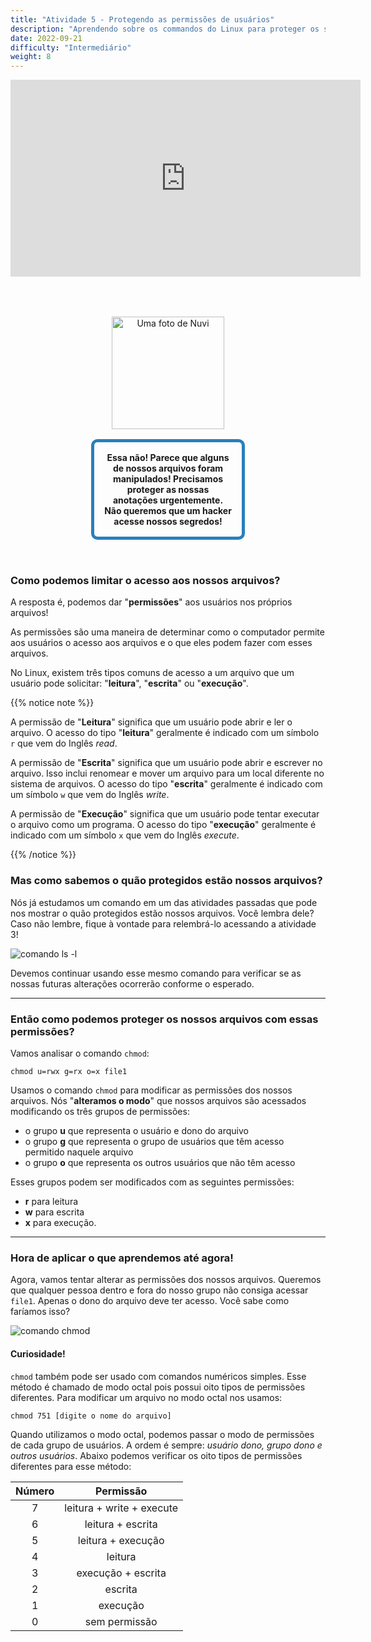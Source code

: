 ```yaml
---
title: "Atividade 5 - Protegendo as permissões de usuários"
description: "Aprendendo sobre os commandos do Linux para proteger os seus arquivos"
date: 2022-09-21
difficulty: "Intermediário"
weight: 8
---
```


<iframe style="display: block; margin: auto;" width="560" height="315" src="https://www.youtube.com/embed/D5Y6LH0mBi0" alt="Um vídeo do YouTube sobre a atividade 5" frameborder="0" allow="accelerometer; autoplay; clipboard-write; encrypted-media; gyroscope; picture-in-picture" allowfullscreen></iframe>

<div style="margin: 1rem;padding: 2rem 2rem;text-align: center;">
    <div style="display: inline-block;padding: 1rem 1rem;vertical-align: middle;">
        <img src="../images/nuvi.PNG?" alt="Uma foto de Nuvi" width="180" height="180" />
    </div>
    <div style="display: inline-block;padding: 1rem 1rem;vertical-align: middle;width:50%;border:5px solid #2980b9;border-radius:10px;font-weight: bold;">
        Essa não! Parece que alguns de nossos arquivos foram manipulados! Precisamos proteger as nossas anotações urgentemente. Não queremos que um hacker acesse nossos segredos!
    </div>
</div>

### Como podemos limitar o acesso aos nossos arquivos?

A resposta é, podemos dar "**permissões**" aos usuários nos próprios arquivos!

As permissões são uma maneira de determinar como o computador permite aos usuários o acesso aos arquivos e o que eles podem fazer com esses arquivos.

No Linux, existem três tipos comuns de acesso a um arquivo que um usuário pode solicitar: "**leitura**", "**escrita**" ou "**execução**".

{{% notice note %}}

A permissão de "**Leitura**" significa que um usuário pode abrir e ler o arquivo. O acesso do tipo "**leitura**" geralmente é indicado com um símbolo `r` que vem do Inglês _read_.

A permissão de "**Escrita**" significa que um usuário pode abrir e escrever no arquivo.
Isso inclui renomear e mover um arquivo para um local diferente no sistema de arquivos. O acesso do tipo "**escrita**" geralmente é indicado com um símbolo `w` que vem do Inglês _write_.

A permissão de "**Execução**" significa que um usuário pode tentar executar o arquivo como um programa. O acesso do tipo "**execução**" geralmente é indicado com um símbolo `x` que vem do Inglês _execute_.

{{% /notice %}}

### Mas como sabemos o quão protegidos estão nossos arquivos?

Nós já estudamos um comando em um das atividades passadas que pode nos mostrar o quão protegidos estão nossos arquivos.
Você lembra dele? Caso não lembre, fique à vontade para relembrá-lo acessando a atividade 3!

![comando ls -l](../images/Act5.1.png?classes=border,shadow)

Devemos continuar usando esse mesmo comando para verificar se as nossas futuras alterações ocorrerão conforme o esperado.

---

### Então como podemos proteger os nossos arquivos com essas permissões?

Vamos analisar o comando `chmod`:

```
chmod u=rwx g=rx o=x file1
```

Usamos o comando `chmod` para modificar as permissões dos nossos arquivos. Nós "**alteramos o modo**" que nossos arquivos são acessados modificando os três grupos de permissões:

- o grupo <b>u</b> que representa o usuário e dono do arquivo
- o grupo <b>g</b> que representa o grupo de usuários que têm acesso permitido naquele arquivo
- o grupo <b>o</b> que representa os outros usuários que não têm acesso

Esses grupos podem ser modificados com as seguintes permissões:

- <b>r</b> para leitura
- <b>w</b> para escrita
- <b>x</b> para execução.

---

### Hora de aplicar o que aprendemos até agora!

Agora, vamos tentar alterar as permissões dos nossos arquivos. Queremos que qualquer pessoa dentro e fora do nosso grupo não consiga acessar `file1`. Apenas o dono do arquivo deve ter acesso. Você sabe como faríamos isso?

![comando chmod](../images/Act5.2.png?classes=border,shadow)

#### Curiosidade!

`chmod` também pode ser usado com comandos numéricos simples. Esse método é chamado de modo octal pois possui oito tipos de permissões diferentes.
Para modificar um arquivo no modo octal nos usamos:

```
chmod 751 [digite o nome do arquivo]
```

Quando utilizamos o modo octal, podemos passar o modo de permissões de cada grupo de usuários.
A ordem é sempre: _usuário dono, grupo dono e outros usuários_. Abaixo podemos verificar os oito tipos de permissões diferentes para esse método:

| Número |         Permissão         |
| :----: | :-----------------------: |
|   7    | leitura + write + execute |
|   6    |     leitura + escrita     |
|   5    |    leitura + execução     |
|   4    |          leitura          |
|   3    |    execução + escrita     |
|   2    |          escrita          |
|   1    |         execução          |
|   0    |       sem permissão       |
